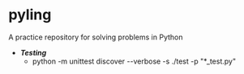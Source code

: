 # pyling
A practice repository for solving problems in Python
* ***Testing***
  - python -m unittest discover --verbose -s ./test -p "*_test.py"
